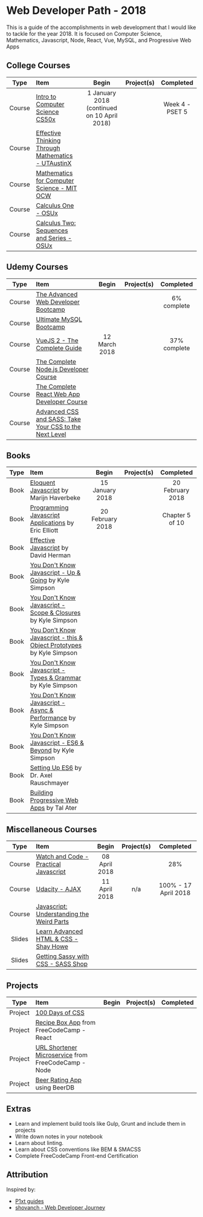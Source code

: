 # Web Developer Path - 2018
This is a guide of the accomplishments in web development that I would like to tackle for the year 2018.  It is focused on Computer Science, Mathematics, Javascript, Node, React, Vue, MySQL, and Progressive Web Apps

## College Courses
| Type | Item | Begin | Project(s) | Completed |
| :---: | :--- | :---: | :---: | :---: |
| Course | [Intro to Computer Science CS50x](https://courses.edx.org/courses/course-v1%3AHarvardX%2BCS50%2BX/) | 1 January 2018 (continued on 10 April 2018) | | Week 4 - PSET 5 |
| Course | [Effective Thinking Through Mathematics - UTAustinX](https://www.edx.org/course/effective-thinking-through-mathematics-utaustinx-ut-9-01x-0) | | | |
| Course | [Mathematics for Computer Science - MIT OCW](https://ocw.mit.edu/courses/electrical-engineering-and-computer-science/6-042j-mathematics-for-computer-science-spring-2015/) | | | |
| Course | [Calculus One - OSUx](https://www.coursera.org/learn/calculus1) | | | |
| Course | [Calculus Two: Sequences and Series - OSUx](https://www.coursera.org/learn/advanced-calculus) | | | |

## Udemy Courses

| Type | Item | Begin | Project(s) | Completed |
| :---: | :--- | :---: | :---: | :---: |
| Course | [The Advanced Web Developer Bootcamp](https://www.udemy.com/the-advanced-web-developer-bootcamp/) | | | 6% complete |
| Course | [Ultimate MySQL Bootcamp](https://www.udemy.com/the-ultimate-mysql-bootcamp-go-from-sql-beginner-to-expert/) | | | |
| Course | [VueJS 2 - The Complete Guide](https://www.udemy.com/vuejs-2-the-complete-guide/) | 12 March 2018 | | 37% complete |
| Course | [The Complete Node.js Developer Course](https://www.udemy.com/the-complete-nodejs-developer-course-2/) | | | |
| Course | [The Complete React Web App Developer Course](https://www.udemy.com/react-2nd-edition/) | | | |
| Course | [Advanced CSS and SASS: Take Your CSS to the Next Level](https://www.udemy.com/advanced-css-and-sass/) | | | |

## Books

| Type | Item | Begin | Project(s) | Completed |
| :---: | :--- | :---: | :---: | :---: |
| Book | [Eloquent Javascript](http://eloquentjavascript.net/) by Marijn Haverbeke | 15 January 2018 | | 20 February 2018 |
| Book | [Programming Javascript Applications](https://ericelliottjs.com/product/programming-javascript-applications-ebook/) by Eric Elliott | 20 February 2018 | | Chapter 5 of 10 |
| Book | [Effective Javascript](http://effectivejs.com/) by David Herman | | | |
| Book | [You Don't Know Javascript - Up & Going](https://github.com/getify/You-Dont-Know-JS/blob/master/up%20&%20going/README.md#you-dont-know-js-up--going/) by Kyle Simpson | | | |
| Book | [You Don't Know Javascript - Scope & Closures](https://github.com/getify/You-Dont-Know-JS/blob/master/scope%20&%20closures/README.md#you-dont-know-js-scope--closures) by Kyle Simpson  | | | |
| Book | [You Don't Know Javascript - this & Object Prototypes](https://github.com/getify/You-Dont-Know-JS/blob/master/this%20&%20object%20prototypes/README.md#you-dont-know-js-this--object-prototypes) by Kyle Simpson  | | | |
| Book | [You Don't Know Javascript - Types & Grammar](https://github.com/getify/You-Dont-Know-JS/blob/master/types%20&%20grammar/README.md#you-dont-know-js-types--grammar) by Kyle Simpson  | | | |
| Book | [You Don't Know Javascript - Async & Performance](https://github.com/getify/You-Dont-Know-JS/blob/master/async%20&%20performance/README.md#you-dont-know-js-async--performance) by Kyle Simpson  | | | |
| Book | [You Don't Know Javascript - ES6 & Beyond](https://github.com/getify/You-Dont-Know-JS/blob/master/es6%20&%20beyond/README.md#you-dont-know-js-es6--beyond) by Kyle Simpson  | | | |
| Book | [Setting Up ES6](https://leanpub.com/setting-up-es6/read) by Dr. Axel Rauschmayer | | | |
| Book | [Building Progressive Web Apps](http://shop.oreilly.com/product/0636920052067.do) by Tal Ater | | | |

## Miscellaneous Courses

| Type | Item | Begin | Project(s) | Completed |
| :---: | :--- | :---: | :---: | :---: |
| Course | [Watch and Code - Practical Javascript](https://watchandcode.com/p/practical-javascript) | 08 April 2018 | | 28% |
| Course | [Udacity - AJAX](https://www.udacity.com/course/intro-to-ajax--ud109) | 11 April 2018 | n/a | 100% - 17 April 2018 |
| Course | [Javascript: Understanding the Weird Parts](https://www.udemy.com/understand-javascript/) | | | |
| Slides | [Learn Advanced HTML &amp; CSS - Shay Howe](https://learn.shayhowe.com/advanced-html-css/) | | | |
| Slides | [Getting Sassy with CSS - SASS Shop](http://www.sassshop.com/#/) | | | |


## Projects

| Type | Item | Begin | Project(s) | Completed |
| :---: | :--- | :---: | :---: | :---: |
| Project | [100 Days of CSS](http://www.sassshop.com/#/) | | | |
| Project | [Recipe Box App](#) from FreeCodeCamp - React | | | |
| Project | [URL Shortener Microservice](#) from FreeCodeCamp - Node | | | |
| Project | [Beer Rating App](#) using BeerDB | | | |


## Extras
- Learn and implement build tools like Gulp, Grunt and include them in projects
- Write down notes in your notebook
- Learn about linting.
- Learn about CSS conventions like BEM &amp; SMACSS
- Complete FreeCodeCamp Front-end Certification

## Attribution
Inspired by:
- [P1xt guides](https://github.com/P1xt/p1xt-guides)
- [shovanch - Web Developer Journey](https://github.com/shovanch/web-developer-journey)